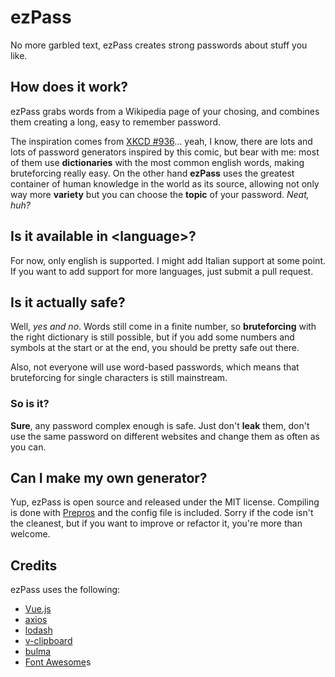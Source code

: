 # ezPass
No more garbled text, ezPass creates strong passwords about stuff you like.

## How does it work?
ezPass grabs words from a Wikipedia page of your chosing, and combines them creating a long, easy to remember password.

The inspiration comes from [XKCD #936](https://xkcd.com/936/)... yeah, I know, there are lots and lots of password generators inspired by this comic, but bear with me: most of them use **dictionaries** with the most common english words, making bruteforcing really easy. On the other hand **ezPass** uses the greatest container of human knowledge in the world as its source, allowing not only way more **variety** but you can choose the **topic** of your password. *Neat, huh?*

## Is it available in \<language\>?
For now, only english is supported. I might add Italian support at some point. If you want to add support for more languages, just submit a pull request.

## Is it actually safe?
Well, *yes and no*. Words still come in a finite number, so **bruteforcing** with the right dictionary is still possible, but if you add some numbers and symbols at the start or at the end, you should be pretty safe out there.

Also, not everyone will use word-based passwords, which means that bruteforcing for single characters is still mainstream.

### So is it?
**Sure**, any password complex enough is safe.
Just don't **leak** them, don't use the same password on different websites and change them as often as you can.

## Can I make my own generator?
Yup, ezPass is open source and released under the MIT license. Compiling is done with [Prepros](https://prepros.io/) and the config file is included.
Sorry if the code isn't the cleanest, but if you want to improve or refactor it, you're more than welcome.

## Credits
ezPass uses the following:
- [Vue.js](https://github.com/vuejs/vue)
- [axios](https://github.com/axios/axios)
- [lodash](https://github.com/lodash/lodash)
- [v-clipboard](https://github.com/euvl/v-clipboard)
- [bulma](https://github.com/jgthms/bulma)
- [Font Awesome](https://fontawesome.com/)s
